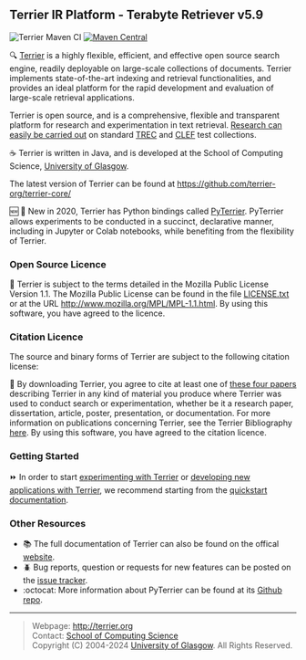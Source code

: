 Terrier IR Platform - Terabyte Retriever v5.9
---------------------------------------------
![Terrier Maven CI](https://github.com/terrier-org/terrier-core/workflows/Terrier%20Maven%20CI/badge.svg) [![Maven Central](https://maven-badges.herokuapp.com/maven-central/org.terrier/terrier-platform/badge.svg)](https://maven-badges.herokuapp.com/maven-central/org.terrier/terrier-platform) 

:mag: [Terrier](http://terrier.org) is a highly flexible, efficient, and effective open source search engine, readily deployable on large-scale collections of documents. Terrier implements state-of-the-art indexing and retrieval functionalities, and provides an ideal platform for the rapid development and evaluation of large-scale retrieval applications.

Terrier is open source, and is a comprehensive, flexible and transparent platform for research and experimentation in text retrieval. [Research can easily be carried out](https://github.com/terrier-org/terrier-core/blob/5.x/doc/bibliography.md) on standard [TREC](http://trec.nist.gov/) and [CLEF](http://www.clef-initiative.eu/) test collections.

:coffee: Terrier is written in Java, and is developed at the School of Computing Science, [University of Glasgow](http://www.gla.ac.uk/).

The latest version of Terrier can be found at https://github.com/terrier-org/terrier-core/

:new: :snake: New in 2020, Terrier has Python bindings called [PyTerrier](https://github.com/terrier-org/pyterrier). PyTerrier allows experiments to be conducted in a succinct, declarative manner, including in Jupyter or Colab notebooks, while benefiting from the flexibility of Terrier.

### Open Source Licence

:green_book: Terrier is subject to the terms detailed in the Mozilla Public License Version 1.1. The Mozilla Public License can be found in the file
[LICENSE.txt](LICENSE.txt) or at the URL http://www.mozilla.org/MPL/MPL-1.1.html. By using this software, you have agreed to the licence.

### Citation Licence

The source and binary forms of Terrier are subject to the following citation license: 

:page_facing_up:  By downloading Terrier, you agree to cite at least one of [these four papers](https://github.com/terrier-org/terrier-core/blob/5.x/doc/bibliography.md) describing Terrier in any kind of material you produce where Terrier was used to conduct search or experimentation, whether be it a research paper, dissertation, article, poster, presentation, or documentation. For more information on publications concerning Terrier, see the Terrier Bibliography [here](https://github.com/terrier-org/terrier-core/blob/5.x/doc/bibliography.md). By using this software, you have agreed to the
citation licence.

### Getting Started

:fast_forward: In order to start [experimenting with Terrier](https://github.com/terrier-org/terrier-core/blob/5.x/doc/quickstart_experiments.md) or [developing new applications with Terrier](https://github.com/terrier-org/terrier-core/blob/5.x/doc/quickstart-integratedsearch.md), we recommend starting from the [quickstart documentation](https://github.com/terrier-org/terrier-core/blob/5.x/doc/index.md). 

### Other Resources
* :books: The full documentation of Terrier can also be found on the offical [website](http://terrier.org/). 
* :beetle: Bug reports, question or requests for new features can be posted on the [issue tracker](https://github.com/terrier-org/terrier-core/issues).
* :octocat: More information about PyTerrier can be found at its [Github repo](https://github.com/terrier-org/pyterrier).

------------------------
> Webpage: <http://terrier.org>  
> Contact: [School of Computing Science](http://www.dcs.gla.ac.uk/)  
> Copyright (C) 2004-2024 [University of Glasgow](http://www.gla.ac.uk/). All Rights Reserved. 
